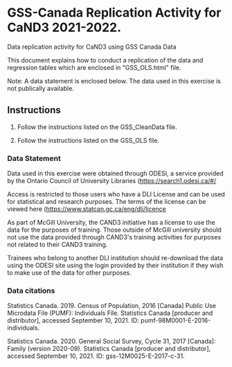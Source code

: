 # GSS-Canada Replication Activity for CaND3 2021-2022. 

Data replication activity for CaND3 using GSS Canada Data

This document explains how to conduct a replication of the data and regression tables which are enclosed in "GSS_OLS.html" file. 

Note: A data statement is enclosed below. The data used in this exercise is not publically available. 

## Instructions 

1. Follow the instructions listed on the GSS_CleanData file.

2. Follow the instructions listed on the GSS_OLS file. 


### Data Statement

Data used in this exercise were obtained through ODESI, a service provided by the Ontario Council of University Libraries (https://search1.odesi.ca/#/ 

Access is restricted to those users who have a DLI License and can be used for statistical and research purposes. The terms of the license can be viewed here (https://www.statcan.gc.ca/eng/dli/licence 

As part of McGill University, the CAND3 initiative has a license to use the data for the purposes of training. Those outside of McGill university should not use the data provided through CAND3's training activities for purposes not related to their CAND3 training.

Trainees who belong to another DLI institution should re-download the data using the ODESI site using the login provided by their institution if they wish to make use of the data for other purposes.


### Data citations

Statistics Canada. 2019. Census of Population, 2016 [Canada] Public Use Microdata File (PUMF): Individuals File. Statistics Canada [producer and distributor], accessed September 10, 2021. ID: pumf-98M0001-E-2016-individuals.

Statistics Canada. 2020. General Social Survey, Cycle 31, 2017 [Canada]: Family (version 2020-09). Statistics Canada [producer and distributor], accessed September 10, 2021. ID: gss-12M0025-E-2017-c-31. 

